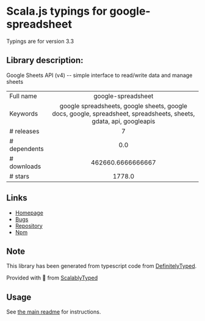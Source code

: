 
# Scala.js typings for google-spreadsheet

Typings are for version 3.3

## Library description:
Google Sheets API (v4) -- simple interface to read/write data and manage sheets

|                    |                 |
| ------------------ | :-------------: |
| Full name          | google-spreadsheet |
| Keywords           | google spreadsheets, google sheets, google docs, google, spreadsheet, spreadsheets, sheets, gdata, api, googleapis |
| # releases         | 7 |
| # dependents       | 0.0 |
| # downloads        | 462660.6666666667 |
| # stars            | 1778.0 |

## Links
- [Homepage](https://theoephraim.github.io/node-google-spreadsheet)
- [Bugs](https://github.com/theoephraim/node-google-spreadsheet/issues)
- [Repository](https://github.com/theoephraim/node-google-spreadsheet)
- [Npm](https://www.npmjs.com/package/google-spreadsheet)
    


## Note
This library has been generated from typescript code from [DefinitelyTyped](https://definitelytyped.org).

Provided with :purple_heart: from [ScalablyTyped](https://github.com/oyvindberg/ScalablyTyped)

## Usage
See [the main readme](../../readme.md) for instructions.


